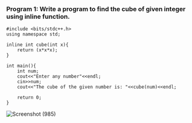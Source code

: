 ### Program 1: Write a program to find the cube of given integer using inline function.
```
#include <bits/stdc++.h>
using namespace std;

inline int cube(int x){
	return (x*x*x);
}

int main(){
	int num;
	cout<<"Enter any number"<<endl;
	cin>>num;
	cout<<"The cube of the given number is: "<<cube(num)<<endl;

	return 0;
}
```
![Screenshot (985)](https://user-images.githubusercontent.com/55585284/174445741-a3521eab-2967-43fb-8b33-35cd04d28e00.png)
